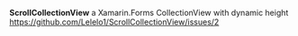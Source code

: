 **ScrollCollectionView** a Xamarin.Forms CollectionView with dynamic height
https://github.com/Lelelo1/ScrollCollectionView/issues/2
